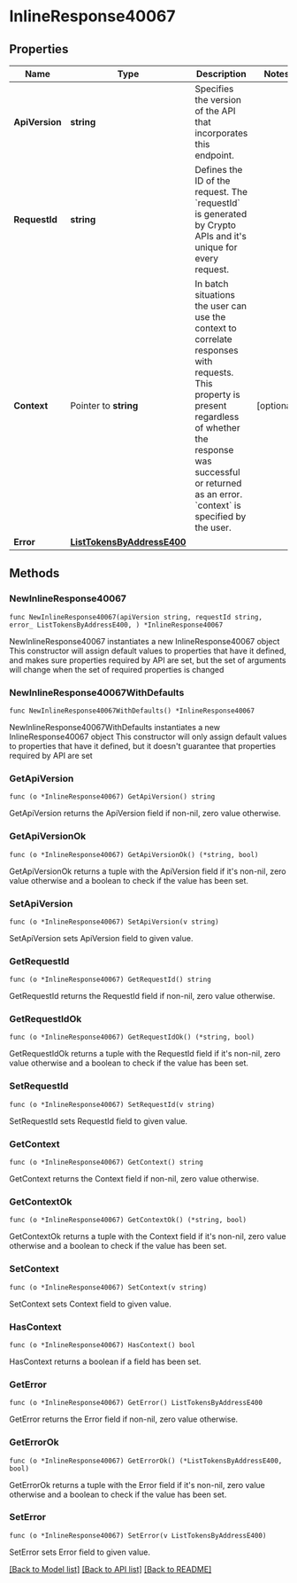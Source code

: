 # InlineResponse40067

## Properties

Name | Type | Description | Notes
------------ | ------------- | ------------- | -------------
**ApiVersion** | **string** | Specifies the version of the API that incorporates this endpoint. | 
**RequestId** | **string** | Defines the ID of the request. The &#x60;requestId&#x60; is generated by Crypto APIs and it&#39;s unique for every request. | 
**Context** | Pointer to **string** | In batch situations the user can use the context to correlate responses with requests. This property is present regardless of whether the response was successful or returned as an error. &#x60;context&#x60; is specified by the user. | [optional] 
**Error** | [**ListTokensByAddressE400**](ListTokensByAddressE400.md) |  | 

## Methods

### NewInlineResponse40067

`func NewInlineResponse40067(apiVersion string, requestId string, error_ ListTokensByAddressE400, ) *InlineResponse40067`

NewInlineResponse40067 instantiates a new InlineResponse40067 object
This constructor will assign default values to properties that have it defined,
and makes sure properties required by API are set, but the set of arguments
will change when the set of required properties is changed

### NewInlineResponse40067WithDefaults

`func NewInlineResponse40067WithDefaults() *InlineResponse40067`

NewInlineResponse40067WithDefaults instantiates a new InlineResponse40067 object
This constructor will only assign default values to properties that have it defined,
but it doesn't guarantee that properties required by API are set

### GetApiVersion

`func (o *InlineResponse40067) GetApiVersion() string`

GetApiVersion returns the ApiVersion field if non-nil, zero value otherwise.

### GetApiVersionOk

`func (o *InlineResponse40067) GetApiVersionOk() (*string, bool)`

GetApiVersionOk returns a tuple with the ApiVersion field if it's non-nil, zero value otherwise
and a boolean to check if the value has been set.

### SetApiVersion

`func (o *InlineResponse40067) SetApiVersion(v string)`

SetApiVersion sets ApiVersion field to given value.


### GetRequestId

`func (o *InlineResponse40067) GetRequestId() string`

GetRequestId returns the RequestId field if non-nil, zero value otherwise.

### GetRequestIdOk

`func (o *InlineResponse40067) GetRequestIdOk() (*string, bool)`

GetRequestIdOk returns a tuple with the RequestId field if it's non-nil, zero value otherwise
and a boolean to check if the value has been set.

### SetRequestId

`func (o *InlineResponse40067) SetRequestId(v string)`

SetRequestId sets RequestId field to given value.


### GetContext

`func (o *InlineResponse40067) GetContext() string`

GetContext returns the Context field if non-nil, zero value otherwise.

### GetContextOk

`func (o *InlineResponse40067) GetContextOk() (*string, bool)`

GetContextOk returns a tuple with the Context field if it's non-nil, zero value otherwise
and a boolean to check if the value has been set.

### SetContext

`func (o *InlineResponse40067) SetContext(v string)`

SetContext sets Context field to given value.

### HasContext

`func (o *InlineResponse40067) HasContext() bool`

HasContext returns a boolean if a field has been set.

### GetError

`func (o *InlineResponse40067) GetError() ListTokensByAddressE400`

GetError returns the Error field if non-nil, zero value otherwise.

### GetErrorOk

`func (o *InlineResponse40067) GetErrorOk() (*ListTokensByAddressE400, bool)`

GetErrorOk returns a tuple with the Error field if it's non-nil, zero value otherwise
and a boolean to check if the value has been set.

### SetError

`func (o *InlineResponse40067) SetError(v ListTokensByAddressE400)`

SetError sets Error field to given value.



[[Back to Model list]](../README.md#documentation-for-models) [[Back to API list]](../README.md#documentation-for-api-endpoints) [[Back to README]](../README.md)


